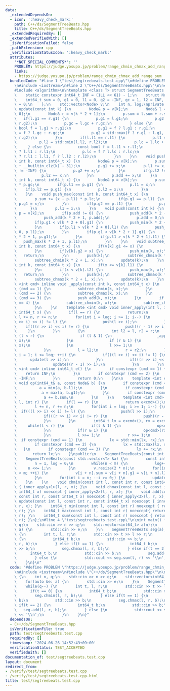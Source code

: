 ```yaml
---
data:
  _extendedDependsOn:
  - icon: ':heavy_check_mark:'
    path: C++/ds/SegmentTreeBeats.hpp
    title: C++/ds/SegmentTreeBeats.hpp
  _extendedRequiredBy: []
  _extendedVerifiedWith: []
  _isVerificationFailed: false
  _pathExtension: cpp
  _verificationStatusIcon: ':heavy_check_mark:'
  attributes:
    '*NOT_SPECIAL_COMMENTS*': ''
    PROBLEM: https://judge.yosupo.jp/problem/range_chmin_chmax_add_range_sum
    links:
    - https://judge.yosupo.jp/problem/range_chmin_chmax_add_range_sum
  bundledCode: "#line 1 \"test/segtreebeats.test.cpp\"\n#define PROBLEM \"https://judge.yosupo.jp/problem/range_chmin_chmax_add_range_sum\"\
    \n#include <iostream>\n#line 2 \"C++/ds/SegmentTreeBeats.hpp\"\n\n#include <vector>\n\
    #include <algorithm>\n\ntemplate <class T> struct SegmentTreeBeats {\nprivate:\n\
    \    static constexpr int64_t INF = (1LL << 61) - 1;\n    struct Node {\n    \
    \    int64_t sum = 0, g1 = 0, l1 = 0, g2 = -INF, gc = 1, l2 = INF, lc = 1, add\
    \ = 0;\n    };\n    std::vector<Node> v;\n    int n, log;\nprivate:\n    void\
    \ update(const int k) {\n        Node& p = v[k];\n        Node& l = v[k * 2 +\
    \ 0];\n        Node& r = v[k * 2 + 1];\n        p.sum = l.sum + r.sum;\n     \
    \   if(l.g1 == r.g1) {\n            p.g1 = l.g1;\n            p.g2 = std::max(l.g2,\
    \ r.g2);\n            p.gc = l.gc + r.gc;\n        } else {\n            const\
    \ bool f = l.g1 > r.g1;\n            p.g1 = f ? l.g1 : r.g1;\n            p.gc\
    \ = f ? l.gc : r.gc;\n            p.g2 = std::max(f ? r.g1 : l.g1, f ? l.g2 :\
    \ r.g2);\n        }\n        if(l.l1 == r.l1) {\n            p.l1 = l.l1;\n  \
    \          p.l2 = std::min(l.l2, r.l2);\n            p.lc = l.lc + r.lc;\n   \
    \     } else {\n            const bool f = l.l1 < r.l1;\n            p.l1 = f\
    \ ? l.l1 : r.l1;\n            p.lc = f ? l.lc : r.lc;\n            p.l2 = std::min(f\
    \ ? r.l1 : l.l1, f ? l.l2 : r.l2);\n        }\n    }\n    void push_add(const\
    \ int k, const int64_t x) {\n        Node& p = v[k];\n        p.sum += x << (log\
    \ + __builtin_clz(k) - 31);\n        p.g1 += x;\n        p.l1 += x;\n        if(p.g2\
    \ != -INF) {\n            p.g2 += x;\n        }\n        if(p.l2 != INF) {\n \
    \           p.l2 += x;\n        }\n        p.add += x;\n    }\n    void push_min(const\
    \ int k, const int64_t x) {\n        Node& p = v[k];\n        p.sum += (x - p.g1)\
    \ * p.gc;\n        if(p.l1 == p.g1) {\n            p.l1 = x;\n        }\n    \
    \    if(p.l2 == p.g1) {\n            p.l2 = x;\n        }\n        p.g1 = x;\n\
    \    }\n    void push_max(const int k, const int64_t x) {\n        Node& p = v[k];\n\
    \        p.sum += (x - p.l1) * p.lc;\n        if(p.g1 == p.l1) {\n           \
    \ p.g1 = x;\n        }\n        if(p.g2 == p.l1) {\n            p.g2 = x;\n  \
    \      }\n        p.l1 = x;\n    }\n    void push(const int k) {\n        Node&\
    \ p = v[k];\n        if(p.add != 0) {\n            push_add(k * 2 + 0, p.add);\n\
    \            push_add(k * 2 + 1, p.add);\n            p.add = 0;\n        }\n\
    \        if(p.g1 < v[k * 2 + 0].g1) {\n            push_min(k * 2 + 0, p.g1);\n\
    \        }\n        if(p.l1 > v[k * 2 + 0].l1) {\n            push_max(k * 2 +\
    \ 0, p.l1);\n        }\n        if(p.g1 < v[k * 2 + 1].g1) {\n            push_min(k\
    \ * 2 + 1, p.g1);\n        }\n        if(p.l1 > v[k * 2 + 1].l1) {\n         \
    \   push_max(k * 2 + 1, p.l1);\n        }\n    }\n    void subtree_chmin(const\
    \ int k, const int64_t x) {\n        if(v[k].g1 <= x) {\n            return;\n\
    \        }\n        if(v[k].g2 < x) {\n            push_min(k, x);\n         \
    \   return;\n        }\n        push(k);\n        subtree_chmin(k * 2 + 0, x);\n\
    \        subtree_chmin(k * 2 + 1, x);\n        update(k);\n    }\n    void subtree_chmax(const\
    \ int k, const int64_t x) {\n        if(x <= v[k].l1) {\n            return;\n\
    \        }\n        if(x < v[k].l2) {\n            push_max(k, x);\n         \
    \   return;\n        }\n        push(k);\n        subtree_chmax(k * 2 + 0, x);\n\
    \        subtree_chmax(k * 2 + 1, x);\n        update(k);\n    }\n    template\
    \ <int cmd> inline void _apply(const int k, const int64_t x) {\n        if constexpr\
    \ (cmd == 1) {\n            subtree_chmin(k, x);\n        }\n        if constexpr\
    \ (cmd == 2) {\n            subtree_chmax(k, x);\n        }\n        if constexpr\
    \ (cmd == 3) {\n            push_add(k, x);\n        }\n        if constexpr (cmd\
    \ == 4) {\n            subtree_chmin(k, x);\n            subtree_chmax(k, x);\n\
    \        }\n    }\n    template <int cmd> void inner_apply(int l, int r, const\
    \ int64_t x) {\n        if(l == r) {\n            return;\n        }\n       \
    \ l += n, r += n;\n        for(int i = log; i >= 1; i--) {\n            if(((l\
    \ >> i) << i) != l) {\n                push(l >> i);\n            }\n        \
    \    if(((r >> i) << i) != r) {\n                push((r - 1) >> i);\n       \
    \     }\n        }\n        {\n            int l2 = l, r2 = r;\n            while\
    \ (l < r) {\n                if (l & 1) {\n                    _apply<cmd>(l++,\
    \ x);\n                }\n                if (r & 1) {\n                    _apply<cmd>(--r,\
    \ x);\n                }\n                l >>= 1;\n                r >>= 1;\n\
    \            }\n            l = l2;\n            r = r2;\n        }\n        for(int\
    \ i = 1; i <= log; ++i) {\n            if(((l >> i) << i) != l) {\n          \
    \      update(l >> i);\n            }\n            if(((r >> i) << i) != r) {\n\
    \                update((r - 1) >> i);\n            }\n        }\n    }\n    template\
    \ <int cmd> inline int64_t e() {\n        if constexpr (cmd == 1) {\n        \
    \    return INF;\n        }\n        if constexpr (cmd == 2) {\n            return\
    \ -INF;\n        }\n        return 0;\n    }\n\n    template <int cmd> inline\
    \ void op(int64_t& a, const Node& b) {\n        if constexpr (cmd == 1) {\n  \
    \          a = min(a, b.l1);\n        }\n        if constexpr (cmd == 2) {\n \
    \           a = max(a, b.g1);\n        }\n        if constexpr (cmd == 3) {\n\
    \            a += b.sum;\n        }\n    }\n    template <int cmd> int64_t inner_fold(int\
    \ l, int r) {\n        if(l == r) {\n            return e<cmd>();\n        }\n\
    \        l += n, r += n;\n        for(int i = log; i >= 1; i--) {\n          \
    \  if(((l >> i) << i) != l) {\n                push(l >> i);\n            }\n\
    \            if(((r >> i) << i) != r) {\n                push((r - 1) >> i);\n\
    \            }\n        }\n        int64_t lx = e<cmd>(), rx = e<cmd>();\n   \
    \     while(l < r) {\n            if(l & 1) {\n                op<cmd>(lx, v[l++]);\n\
    \            }\n            if(r & 1) {\n                op<cmd>(rx, v[--r]);\n\
    \            }\n            l >>= 1;\n            r >>= 1;\n        }\n      \
    \  if constexpr (cmd == 1) {\n            lx = std::min(lx, rx);\n        }\n\
    \        if constexpr (cmd == 2) {\n            lx = std::max(lx, rx);\n     \
    \   }\n        if constexpr (cmd == 3) {\n            lx += rx;\n        }\n \
    \       return lx;\n    }\npublic:\n    SegmentTreeBeats(const int n): SegmentTreeBeats(std::vector<int64_t>(n)){}\n\
    \    SegmentTreeBeats(const std::vector<T> &a) {\n        const int m = a.size();\n\
    \        n = 1, log = 0;\n        while(n < m) {\n            log++;\n       \
    \     n <<= 1;\n        }\n        v.resize(2 * n);\n        for(int i = 0; i\
    \ < m; ++i) {\n            v[i + n].sum = v[i + n].g1 = v[i + n].l1 = a[i];\n\
    \        }\n        for(int i = n; --i >= 0;) {\n            update(i);\n    \
    \    }\n    }\n    void chmin(const int l, const int r, const int64_t x) noexcept\
    \ { inner_apply<1>(l, r, x); }\n    void chmax(const int l, const int r, const\
    \ int64_t x) noexcept { inner_apply<2>(l, r, x); }\n    void add(const int l,\
    \ const int r, const int64_t x) noexcept { inner_apply<3>(l, r, x); }\n    void\
    \ update(const int l, const int r, const int64_t x) noexcept { inner_apply<4>(l,\
    \ r, x); }\n    int64_t min(const int l, const int r) noexcept { return inner_fold<1>(l,\
    \ r); }\n    int64_t max(const int l, const int r) noexcept{ return inner_fold<2>(l,\
    \ r); }\n    int64_t sum(const int l, const int r) noexcept { return inner_fold<3>(l,\
    \ r); }\n};\n#line 4 \"test/segtreebeats.test.cpp\"\n\nint main() {\n    int n,\
    \ q;\n    std::cin >> n >> q;\n    std::vector<int64_t> a(n);\n    for(auto &e:\
    \ a) {\n        std::cin >> e;\n    }\n    SegmentTreeBeats seg(a);\n    while(q--)\
    \ {\n        int t, l, r;\n        std::cin >> t >> l >> r;\n        if(t == 0)\
    \ {\n            int64_t b;\n            std::cin >> b;\n            seg.chmin(l,\
    \ r, b);\n        } else if(t == 1) {\n            int64_t b;\n            std::cin\
    \ >> b;\n            seg.chmax(l, r, b);\n        } else if(t == 2) {\n      \
    \      int64_t b;\n            std::cin >> b;\n            seg.add(l, r, b);\n\
    \        } else {\n            std::cout << seg.sum(l, r) << '\\n';\n        }\n\
    \    }\n}\n"
  code: "#define PROBLEM \"https://judge.yosupo.jp/problem/range_chmin_chmax_add_range_sum\"\
    \n#include <iostream>\n#include \"C++/ds/SegmentTreeBeats.hpp\"\n\nint main()\
    \ {\n    int n, q;\n    std::cin >> n >> q;\n    std::vector<int64_t> a(n);\n\
    \    for(auto &e: a) {\n        std::cin >> e;\n    }\n    SegmentTreeBeats seg(a);\n\
    \    while(q--) {\n        int t, l, r;\n        std::cin >> t >> l >> r;\n  \
    \      if(t == 0) {\n            int64_t b;\n            std::cin >> b;\n    \
    \        seg.chmin(l, r, b);\n        } else if(t == 1) {\n            int64_t\
    \ b;\n            std::cin >> b;\n            seg.chmax(l, r, b);\n        } else\
    \ if(t == 2) {\n            int64_t b;\n            std::cin >> b;\n         \
    \   seg.add(l, r, b);\n        } else {\n            std::cout << seg.sum(l, r)\
    \ << '\\n';\n        }\n    }\n}"
  dependsOn:
  - C++/ds/SegmentTreeBeats.hpp
  isVerificationFile: true
  path: test/segtreebeats.test.cpp
  requiredBy: []
  timestamp: '2024-06-26 14:52:43+09:00'
  verificationStatus: TEST_ACCEPTED
  verifiedWith: []
documentation_of: test/segtreebeats.test.cpp
layout: document
redirect_from:
- /verify/test/segtreebeats.test.cpp
- /verify/test/segtreebeats.test.cpp.html
title: test/segtreebeats.test.cpp
---
```


